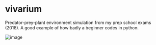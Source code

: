 # vivarium

Predator-prey-plant environment simulation from my prep school exams (2018). A good example of how badly a beginner codes in python.

![image](https://github.com/Machu08/vivarium/assets/74255512/0bd3e0c3-e43d-4b07-9611-dabcd100368e)
